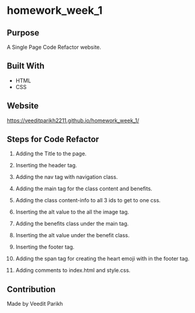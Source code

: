 # homework_week_1

## Purpose

A Single Page Code Refactor website.

## Built With

- HTML
- CSS

## Website

https://veeditparikh2211.github.io/homework_week_1/

## Steps for Code Refactor

1. Adding the Title to the page.

2. Inserting the header tag.

3. Adding the nav tag with navigation class.

4. Adding the main tag for the class content and benefits.

5. Adding the class content-info to all 3 ids to get to one css.

6. Inserting the alt value to the all the image tag.

7. Adding the benefits class under the main tag.

8. Inserting the alt value under the benefit class.

9. Inserting the footer tag.

10. Adding the span tag for creating the heart emoji with in the footer tag.

11. Adding comments to index.html and style.css.

## Contribution

Made by Veedit Parikh
